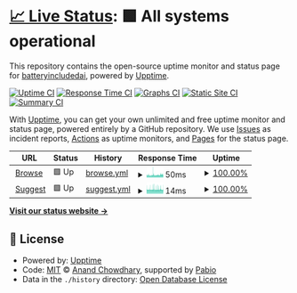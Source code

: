 # [📈 Live Status](https://status.batteryincluded.ai): <!--live status--> **🟩 All systems operational**

This repository contains the open-source uptime monitor and status page for [batteryincludedai](https://status.batteryincluded.ai), powered by [Upptime](https://github.com/upptime/upptime).

[![Uptime CI](https://github.com/batteryincludedai/status/workflows/Uptime%20CI/badge.svg)](https://github.com/batteryincludedai/status/actions?query=workflow%3A%22Uptime+CI%22)
[![Response Time CI](https://github.com/batteryincludedai/status/workflows/Response%20Time%20CI/badge.svg)](https://github.com/batteryincludedai/status/actions?query=workflow%3A%22Response+Time+CI%22)
[![Graphs CI](https://github.com/batteryincludedai/status/workflows/Graphs%20CI/badge.svg)](https://github.com/batteryincludedai/status/actions?query=workflow%3A%22Graphs+CI%22)
[![Static Site CI](https://github.com/batteryincludedai/status/workflows/Static%20Site%20CI/badge.svg)](https://github.com/batteryincludedai/status/actions?query=workflow%3A%22Static+Site+CI%22)
[![Summary CI](https://github.com/batteryincludedai/status/workflows/Summary%20CI/badge.svg)](https://github.com/batteryincludedai/status/actions?query=workflow%3A%22Summary+CI%22)

With [Upptime](https://upptime.js.org), you can get your own unlimited and free uptime monitor and status page, powered entirely by a GitHub repository. We use [Issues](https://github.com/batteryincludedai/status/issues) as incident reports, [Actions](https://github.com/batteryincludedai/status/actions) as uptime monitors, and [Pages](https://status.batteryincluded.ai) for the status page.

<!--start: status pages-->
<!-- This summary is generated by Upptime (https://github.com/upptime/upptime) -->
<!-- Do not edit this manually, your changes will be overwritten -->
<!-- prettier-ignore -->
| URL | Status | History | Response Time | Uptime |
| --- | ------ | ------- | ------------- | ------ |
| <img alt="" src="https://icons.duckduckgo.com/ip3/api.batteryincluded.io.ico" height="13"> [Browse](https://api.batteryincluded.io/api/v1/collections/demo/documents/browse?q=phone&v[locale]=de) | 🟩 Up | [browse.yml](https://github.com/batteryincludedai/status/commits/HEAD/history/browse.yml) | <details><summary><img alt="Response time graph" src="./graphs/browse/response-time-week.png" height="20"> 50ms</summary><br><a href="https://status.batteryincluded.io/history/browse"><img alt="Response time 60" src="https://img.shields.io/endpoint?url=https%3A%2F%2Fraw.githubusercontent.com%2Fbatteryincludedai%2Fstatus%2FHEAD%2Fapi%2Fbrowse%2Fresponse-time.json"></a><br><a href="https://status.batteryincluded.io/history/browse"><img alt="24-hour response time 51" src="https://img.shields.io/endpoint?url=https%3A%2F%2Fraw.githubusercontent.com%2Fbatteryincludedai%2Fstatus%2FHEAD%2Fapi%2Fbrowse%2Fresponse-time-day.json"></a><br><a href="https://status.batteryincluded.io/history/browse"><img alt="7-day response time 50" src="https://img.shields.io/endpoint?url=https%3A%2F%2Fraw.githubusercontent.com%2Fbatteryincludedai%2Fstatus%2FHEAD%2Fapi%2Fbrowse%2Fresponse-time-week.json"></a><br><a href="https://status.batteryincluded.io/history/browse"><img alt="30-day response time 47" src="https://img.shields.io/endpoint?url=https%3A%2F%2Fraw.githubusercontent.com%2Fbatteryincludedai%2Fstatus%2FHEAD%2Fapi%2Fbrowse%2Fresponse-time-month.json"></a><br><a href="https://status.batteryincluded.io/history/browse"><img alt="1-year response time 60" src="https://img.shields.io/endpoint?url=https%3A%2F%2Fraw.githubusercontent.com%2Fbatteryincludedai%2Fstatus%2FHEAD%2Fapi%2Fbrowse%2Fresponse-time-year.json"></a></details> | <details><summary><a href="https://status.batteryincluded.io/history/browse">100.00%</a></summary><a href="https://status.batteryincluded.io/history/browse"><img alt="All-time uptime 99.95%" src="https://img.shields.io/endpoint?url=https%3A%2F%2Fraw.githubusercontent.com%2Fbatteryincludedai%2Fstatus%2FHEAD%2Fapi%2Fbrowse%2Fuptime.json"></a><br><a href="https://status.batteryincluded.io/history/browse"><img alt="24-hour uptime 100.00%" src="https://img.shields.io/endpoint?url=https%3A%2F%2Fraw.githubusercontent.com%2Fbatteryincludedai%2Fstatus%2FHEAD%2Fapi%2Fbrowse%2Fuptime-day.json"></a><br><a href="https://status.batteryincluded.io/history/browse"><img alt="7-day uptime 100.00%" src="https://img.shields.io/endpoint?url=https%3A%2F%2Fraw.githubusercontent.com%2Fbatteryincludedai%2Fstatus%2FHEAD%2Fapi%2Fbrowse%2Fuptime-week.json"></a><br><a href="https://status.batteryincluded.io/history/browse"><img alt="30-day uptime 100.00%" src="https://img.shields.io/endpoint?url=https%3A%2F%2Fraw.githubusercontent.com%2Fbatteryincludedai%2Fstatus%2FHEAD%2Fapi%2Fbrowse%2Fuptime-month.json"></a><br><a href="https://status.batteryincluded.io/history/browse"><img alt="1-year uptime 99.95%" src="https://img.shields.io/endpoint?url=https%3A%2F%2Fraw.githubusercontent.com%2Fbatteryincludedai%2Fstatus%2FHEAD%2Fapi%2Fbrowse%2Fuptime-year.json"></a></details>
| <img alt="" src="https://icons.duckduckgo.com/ip3/api.batteryincluded.io.ico" height="13"> [Suggest](https://api.batteryincluded.io/api/v1/collections/demo/documents/suggest?q=phone&v[locale]=de) | 🟩 Up | [suggest.yml](https://github.com/batteryincludedai/status/commits/HEAD/history/suggest.yml) | <details><summary><img alt="Response time graph" src="./graphs/suggest/response-time-week.png" height="20"> 14ms</summary><br><a href="https://status.batteryincluded.io/history/suggest"><img alt="Response time 36" src="https://img.shields.io/endpoint?url=https%3A%2F%2Fraw.githubusercontent.com%2Fbatteryincludedai%2Fstatus%2FHEAD%2Fapi%2Fsuggest%2Fresponse-time.json"></a><br><a href="https://status.batteryincluded.io/history/suggest"><img alt="24-hour response time 15" src="https://img.shields.io/endpoint?url=https%3A%2F%2Fraw.githubusercontent.com%2Fbatteryincludedai%2Fstatus%2FHEAD%2Fapi%2Fsuggest%2Fresponse-time-day.json"></a><br><a href="https://status.batteryincluded.io/history/suggest"><img alt="7-day response time 14" src="https://img.shields.io/endpoint?url=https%3A%2F%2Fraw.githubusercontent.com%2Fbatteryincludedai%2Fstatus%2FHEAD%2Fapi%2Fsuggest%2Fresponse-time-week.json"></a><br><a href="https://status.batteryincluded.io/history/suggest"><img alt="30-day response time 14" src="https://img.shields.io/endpoint?url=https%3A%2F%2Fraw.githubusercontent.com%2Fbatteryincludedai%2Fstatus%2FHEAD%2Fapi%2Fsuggest%2Fresponse-time-month.json"></a><br><a href="https://status.batteryincluded.io/history/suggest"><img alt="1-year response time 36" src="https://img.shields.io/endpoint?url=https%3A%2F%2Fraw.githubusercontent.com%2Fbatteryincludedai%2Fstatus%2FHEAD%2Fapi%2Fsuggest%2Fresponse-time-year.json"></a></details> | <details><summary><a href="https://status.batteryincluded.io/history/suggest">100.00%</a></summary><a href="https://status.batteryincluded.io/history/suggest"><img alt="All-time uptime 99.95%" src="https://img.shields.io/endpoint?url=https%3A%2F%2Fraw.githubusercontent.com%2Fbatteryincludedai%2Fstatus%2FHEAD%2Fapi%2Fsuggest%2Fuptime.json"></a><br><a href="https://status.batteryincluded.io/history/suggest"><img alt="24-hour uptime 100.00%" src="https://img.shields.io/endpoint?url=https%3A%2F%2Fraw.githubusercontent.com%2Fbatteryincludedai%2Fstatus%2FHEAD%2Fapi%2Fsuggest%2Fuptime-day.json"></a><br><a href="https://status.batteryincluded.io/history/suggest"><img alt="7-day uptime 100.00%" src="https://img.shields.io/endpoint?url=https%3A%2F%2Fraw.githubusercontent.com%2Fbatteryincludedai%2Fstatus%2FHEAD%2Fapi%2Fsuggest%2Fuptime-week.json"></a><br><a href="https://status.batteryincluded.io/history/suggest"><img alt="30-day uptime 100.00%" src="https://img.shields.io/endpoint?url=https%3A%2F%2Fraw.githubusercontent.com%2Fbatteryincludedai%2Fstatus%2FHEAD%2Fapi%2Fsuggest%2Fuptime-month.json"></a><br><a href="https://status.batteryincluded.io/history/suggest"><img alt="1-year uptime 99.95%" src="https://img.shields.io/endpoint?url=https%3A%2F%2Fraw.githubusercontent.com%2Fbatteryincludedai%2Fstatus%2FHEAD%2Fapi%2Fsuggest%2Fuptime-year.json"></a></details>

<!--end: status pages-->

[**Visit our status website →**](https://status.batteryincluded.ai)

## 📄 License

- Powered by: [Upptime](https://github.com/upptime/upptime)
- Code: [MIT](./LICENSE) © [Anand Chowdhary](https://anandchowdhary.com), supported by [Pabio](https://pabio.com)
- Data in the `./history` directory: [Open Database License](https://opendatacommons.org/licenses/odbl/1-0/)
